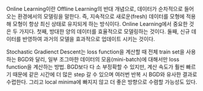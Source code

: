 Online Learning이란 Offline Learning의 반대 개념으로, 데이터가 순차적으로 들어오는 환경에서의 모델링을 말한다. 즉, 지속적으로 새로운(fresh) 데이터를 모형에 적용해 모형이 항상 최신 상태로 유지되게 하는 방식이다. Online Learning에서 중요한 것은 두 가지다. 첫째, 방대한 양의 데이터를 효율적으로 모델링하는 것이다. 둘째, 신규 데이터를 반영하여 과거의 모델을 효과적으로 업데이트 시키는 것이다. 

Stochastic Gradienct Descent는 loss function을 계산할 때 전체 train set을 사용하는 BGD와 달리, 일부 조그마한 데이터의 모음(mini-batch)에 대해서만 loss function을 계산하는 방법. BGD보다 다 소 부정확할 수 있지만, 계산 속도가 훨씬 빠르기 때문에 같은 시간에 더 많은 step 갈 수 있으며 여러번 반복 시 BGD와 유사한 결과로 수렵한다. 그리고 local minima에 빠지지 않고 더 좋은 방향으로 수렴할 가능성도 있다.

